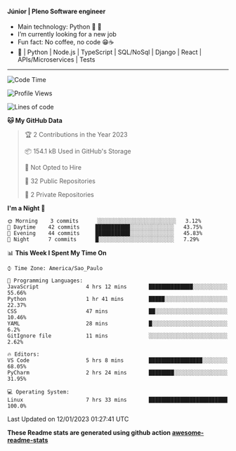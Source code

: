 #### Júnior | Pleno Software engineer 

- Main technology: Python 🐍 💖
- I’m currently looking for a new job
- Fun fact: No coffee, no code 😁☕
- 📖 | Python | Node.js | TypeScript | SQL/NoSql | Django | React | APIs/Microservices | Tests 
---
<!--START_SECTION:waka-->
![Code Time](http://img.shields.io/badge/Code%20Time-531%20hrs%2010%20mins-blue)

![Profile Views](http://img.shields.io/badge/Profile%20Views-0-blue)

![Lines of code](https://img.shields.io/badge/From%20Hello%20World%20I%27ve%20Written-363%20Thousand%20lines%20of%20code-blue)

**🐱 My GitHub Data** 

> 🏆 2 Contributions in the Year 2023
 > 
> 📦 154.1 kB Used in GitHub's Storage 
 > 
> 🚫 Not Opted to Hire
 > 
> 📜 32 Public Repositories 
 > 
> 🔑 2 Private Repositories  
 > 
**I'm a Night 🦉** 

```text
🌞 Morning    3 commits      ░░░░░░░░░░░░░░░░░░░░░░░░░   3.12% 
🌆 Daytime    42 commits     ███████████░░░░░░░░░░░░░░   43.75% 
🌃 Evening    44 commits     ███████████░░░░░░░░░░░░░░   45.83% 
🌙 Night      7 commits      █░░░░░░░░░░░░░░░░░░░░░░░░   7.29%

```


📊 **This Week I Spent My Time On** 

```text
⌚︎ Time Zone: America/Sao_Paulo

💬 Programming Languages: 
JavaScript               4 hrs 12 mins       ██████████████░░░░░░░░░░░   55.66% 
Python                   1 hr 41 mins        █████░░░░░░░░░░░░░░░░░░░░   22.37% 
CSS                      47 mins             ██░░░░░░░░░░░░░░░░░░░░░░░   10.46% 
YAML                     28 mins             █░░░░░░░░░░░░░░░░░░░░░░░░   6.2% 
GitIgnore file           11 mins             ░░░░░░░░░░░░░░░░░░░░░░░░░   2.62%

🔥 Editors: 
VS Code                  5 hrs 8 mins        █████████████████░░░░░░░░   68.05% 
PyCharm                  2 hrs 24 mins       ████████░░░░░░░░░░░░░░░░░   31.95%

💻 Operating System: 
Linux                    7 hrs 33 mins       █████████████████████████   100.0%

```


 Last Updated on 12/01/2023 01:27:41 UTC
<!--END_SECTION:waka-->

**These Readme stats are generated using github action [awesome-readme-stats](https://github.com/anmol098/waka-readme-stats)**
